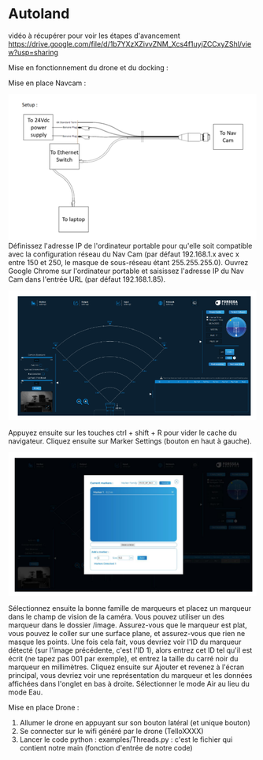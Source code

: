 # Autoland
vidéo à récupérer pour voir les étapes d'avancement
https://drive.google.com/file/d/1b7YXzXZivvZNM_Xcs4f1uyjZCCxyZShl/view?usp=sharing

Mise en fonctionnement du drone et du  docking : 

Mise en place Navcam : 

![branchement_na](https://github.com/MaxLgy/Autoland/blob/main/images/branchement_Navcam.png)
Définissez l'adresse IP de l'ordinateur portable pour qu'elle soit compatible avec la configuration réseau du Nav Cam (par défaut 192.168.1.x avec x entre 150 et 250, le masque de sous-réseau étant 255.255.255.0). Ouvrez Google Chrome sur l'ordinateur portable et saisissez l'adresse IP du Nav Cam dans l'entrée URL (par défaut 192.168.1.85).

![page_démarrage](https://github.com/MaxLgy/Autoland/blob/main/images/page_demarrage.png)

Appuyez ensuite sur les touches ctrl + shift + R pour vider le cache du navigateur. Cliquez ensuite sur Marker Settings (bouton en haut à gauche).

![choix_marker](https://github.com/MaxLgy/Autoland/blob/main/images/choix_marker.png)

Sélectionnez ensuite la bonne famille de marqueurs et placez un marqueur dans le champ de vision de la caméra. Vous pouvez utiliser un des marqueur dans le dossier /image. Assurez-vous que le marqueur est plat, vous pouvez le coller sur une surface plane, et assurez-vous que rien ne masque les points. Une fois cela fait, vous devriez voir l'ID du marqueur détecté (sur l'image précédente, c'est l'ID 1), alors entrez cet ID tel qu'il est écrit (ne tapez pas 001 par exemple), et entrez la taille du carré noir du marqueur en millimètres. Cliquez ensuite sur Ajouter et revenez à l'écran principal, vous devriez voir une représentation du marqueur et les données affichées dans l'onglet en bas à droite. Sélectionner le mode Air au lieu du mode Eau.

Mise en place Drone : 

1. Allumer le drone en appuyant sur son bouton latéral (et unique bouton)
2. Se connecter sur le wifi généré par le drone (TelloXXXX) 
3. Lancer le code python : examples/Threads.py : c'est le fichier qui contient notre main (fonction d'entrée de notre code)
